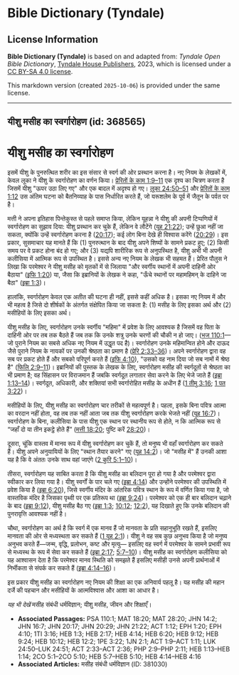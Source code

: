 # Bible Dictionary (Tyndale)

## License Information

**Bible Dictionary (Tyndale)** is based on and adapted from: _Tyndale Open Bible Dictionary_, [Tyndale House Publishers](https://tyndaleopenresources.com/), 2023, which is licensed under a [CC BY-SA 4.0 license](https://creativecommons.org/licenses/by-sa/4.0/legalcode.en).

This markdown version (created `2025-10-06`) is provided under the same license.



--------------------------------

## यीशु मसीह का स्वर्गारोहण (id: 368565)

यीशु मसीह का स्वर्गारोहण
========================

इसमें यीशु के पुनरुत्थित शरीर का इस संसार से स्वर्ग की ओर प्रस्थान करना है। नए नियम के लेखकों में, केवल लूका ने यीशु के स्वर्गारोहण का वर्णन किया। [प्रेरितों के काम 1:9–11](https://ref.ly/Acts1:9-Acts1:11) एक दृश्य का चित्रण करता है जिसमें यीशु "ऊपर उठा लिए गए" और एक बादल में अदृश्य हो गए। [लूका 24:50–51](https://ref.ly/Luke24:50-Luke24:51) और [प्रेरि](https://ref.ly/Acts1:12)[तों के काम](https://ref.ly/Acts1:9-Acts1:11) [1:12](https://ref.ly/Acts1:12) उस अंतिम घटना को बैतनिय्याह के पास निर्धारित करते हैं, जो यरूशलेम के पूर्व में जैतून के पर्वत पर है।

मत्ती ने अपना इतिहास पिन्तेकुस्त से पहले समाप्त किया, लेकिन यूहन्ना ने यीशु की अपनी टिप्पणियों में स्वर्गारोहण का सुझाव दिया: यीशु प्रस्थान कर चुके हैं, लेकिन वे लौटेंगे ([यूह 21:22](https://ref.ly/John21:22)); उन्हें छुआ नहीं जा सकता, क्योंकि उन्हें स्वर्गारोहण करना है ([20:17](https://ref.ly/John20:17)); कई लोग बिना देखे ही विश्वास करेंगे ([20:29](https://ref.ly/John20:29))। इस प्रकार, सुसमाचार यह मानते हैं कि (1\) पुनरुत्थान के बाद यीशु अपने शिष्यों के सामने प्रकट हुए; (2\) किसी समय पर वे प्रकट होना बंद हो गए; और (3\) यद्यपि शारीरिक रूप से अनुपस्थित है, यीशु अभी भी अपनी कलीसिया में आत्मिक रूप से उपस्थित है। इससे अन्य नए नियम के लेखक भी सहमत हैं। प्रेरित पौलुस ने लिखा कि परमेश्वर ने यीशु मसीह को मृतकों में से जिलाया "और स्वर्गीय स्थानों में अपनी दाहिनी ओर बैठाया" ([इफि 1:20](https://ref.ly/Eph1:20)) या, जैसा कि इब्रानियों के लेखक ने कहा, "ऊँचे स्थानों पर महामहिमन् के दाहिने जा बैठा" ([इब्रा 1:3](https://ref.ly/Heb1:3))।

हालांकि, स्वर्गारोहण केवल एक अतीत की घटना ही नहीं, इससे कहीं अधिक है। इसका नए नियम में और भी महत्व है जिसे दो शीर्षकों के अंतर्गत संक्षेपित किया जा सकता है: (1\) मसीह के लिए इसका अर्थ और (2\) मसीहियों के लिए इसका अर्थ।

यीशु मसीह के लिए, स्वर्गारोहण उनके स्वर्गीय "महिमा" में प्रवेश के लिए आवश्यक है जिसमें वह पिता के दाहिनी ओर पर तब तक बैठते हैं जब तक कि उनके शत्रु उनके चरणों की चौकी न हो जाए। ([भज 110:1](https://ref.ly/Ps110:1)—जो पुराने नियम का सबसे अधिक नए नियम में उद्धृत पद है)। स्वर्गारोहण उनके महिमान्वित होने और दाऊद जैसे पुराने नियम के नायकों पर उनकी श्रेष्ठता का प्रमाण है ([प्रेरि 2:33–36](https://ref.ly/Acts2:33-Acts2:36))। अपने स्वर्गारोहण द्वारा वह सब पर प्रकट होते हैं और सबको परिपूर्ण करते हैं ([इफि 4:10](https://ref.ly/Eph4:10)), "उसको वह नाम दिया जो सब नामों में श्रेष्ठ है" ([फिलि 2:9–11](https://ref.ly/Phil2:9-Phil2:11))। इब्रानियों की पुस्तक के लेखक के लिए, स्वर्गारोहण मसीह की स्वर्गदूतों से श्रेष्ठता का भी प्रमाण है; वह सिंहासन पर विराजमान हैं जबकि स्वर्गदूत लगातार सेवा करने के लिए भेजे जाते हैं ([इब्रा 1:13–14](https://ref.ly/Heb1:13-Heb1:14))। स्वर्गदूत, अधिकारी, और शक्तियां सभी स्वर्गारोहित मसीह के अधीन हैं ([1 तीमु 3:16](https://ref.ly/1Tim3:16); [1 पत 3:22](https://ref.ly/1Pet3:22))।

मसीहियों के लिए, यीशु मसीह का स्वर्गारोहण चार तरीकों से महत्वपूर्ण है। पहला, इसके बिना पवित्र आत्मा का वरदान नहीं होता, वह तब तक नहीं आता जब तक यीशु स्वर्गारोहण करके भेजते नहीं ([यूह 16:7](https://ref.ly/John16:7))। स्वर्गारोहण के बिना, कलीसिया के पास यीशु एक स्थान पर स्थानीय रूप से होते, न कि आत्मिक रूप से “जहाँ दो या तीन इकट्ठे होते हैं” ([मत्ती 18:20](https://ref.ly/Matt18:20); पुष्टि करें [28:20](https://ref.ly/Matt28:20))।

दूसरा, चूंकि वास्तव में मानव रूप में यीशु स्वर्गारोहण कर चुकें हैं, तो मनुष्य भी वहाँ स्वर्गारोहण कर सकते हैं। यीशु अपने अनुयायियों के लिए "स्थान तैयार करने" गए ([यूह 14:2](https://ref.ly/John14:2))। जो "मसीह में" हैं उनकी आशा यह है कि वे अंततः उनके साथ वहां जाएंगे ([2 कुरि 5:1–10](https://ref.ly/2Cor5:1-2Cor5:10))।

तीसरा, स्वर्गारोहण यह साबित करता है कि यीशु मसीह का बलिदान पूरा हो गया है और परमेश्वर द्वारा स्वीकार कर लिया गया है। यीशु स्वर्गों के पार चले गए ([इब्रा 4:14](https://ref.ly/Heb4:14)) और उन्होंने परमेश्वर की उपस्थिति में प्रवेश किया है ([इब्रा 6:20](https://ref.ly/Heb6:20)), जिसे स्वर्गीय मंदिर के आंतरिक पवित्र स्थान के रूप में वर्णित किया गया है, जो वास्तविक मंदिर है जिसका पृथ्वी पर एक प्रतिरूप था ([इब्रा 9:24](https://ref.ly/Heb9:24))। परमेश्वर को एक ही बार बलिदान चढ़ाने के बाद ([इब्रा 9:12](https://ref.ly/Heb9:12)), यीशु मसीह बैठ गए ([इब्रा 1:3](https://ref.ly/Heb1:3); [10:12](https://ref.ly/Heb10:12); [12:2](https://ref.ly/Heb12:2)), यह दिखाते हुए कि उनके बलिदान की पुनरावृत्ति आवश्यक नहीं है।

चौथा, स्वर्गारोहण का अर्थ है कि स्वर्ग में एक मानव हैं जो मानवता के प्रति सहानुभूति रखते हैं, इसलिए मानवता की ओर से मध्यस्थता कर सकते हैं ([1 यूह 2:1](https://ref.ly/1John2:1))। यीशु ने वह सब कुछ अनुभव किया है जो मनुष्य अनुभव करते हैं—जन्म, वृद्धि, प्रलोभन, कष्ट और मृत्यु— इसलिए वह स्वर्ग में परमेश्वर के सामने प्रभावी रूप से मध्यस्थ के रूप में सेवा कर सकते हैं ([इब्रा 2:17](https://ref.ly/Heb2:17); [5:7–10](https://ref.ly/Heb5:7-Heb5:10))। यीशु मसीह का स्वर्गारोहण कलीसिया को यह आश्वासन देता है कि परमेश्वर मानव स्थिति को समझते हैं इसलिए मसीही उनसे अपनी प्रार्थनाओं में निर्भीकता से संपर्क कर सकते हैं ([इब्रा 4:14–16](https://ref.ly/Heb4:14-Heb4:16))।

इस प्रकार यीशु मसीह का स्वर्गारोहण नए नियम की शिक्षा का एक अनिवार्य पहलू है। यह मसीह की महान दर्जे की पहचान और मसीहियों के आत्मविश्वास और आशा का आधार है।

*यह भी देखें* मसीह संबंधी धर्मविज्ञान; यीशु मसीह, जीवन और शिक्षाएँ।

* **Associated Passages:** PSA 110:1; MAT 18:20; MAT 28:20; JHN 14:2; JHN 16:7; JHN 20:17; JHN 20:29; JHN 21:22; ACT 1:12; EPH 1:20; EPH 4:10; 1TI 3:16; HEB 1:3; HEB 2:17; HEB 4:14; HEB 6:20; HEB 9:12; HEB 9:24; HEB 10:12; HEB 12:2; 1PE 3:22; 1JN 2:1; ACT 1:9–ACT 1:11; LUK 24:50–LUK 24:51; ACT 2:33–ACT 2:36; PHP 2:9–PHP 2:11; HEB 1:13–HEB 1:14; 2CO 5:1–2CO 5:10; HEB 5:7–HEB 5:10; HEB 4:14–HEB 4:16
* **Associated Articles:** मसीह संबंधी धर्मविज्ञान (ID: 381030)

